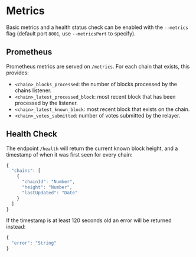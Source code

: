 # Metrics

Basic metrics and a health status check can be enabled with the `--metrics` flag \(default port `8001`, use `--metricsPort` to specify\).

## Prometheus

Prometheus metrics are served on `/metrics`. For each chain that exists, this provides:

* `<chain>_blocks_processed`: the number of blocks processed by the chains listener.
* `<chain>_latest_processed_block`: most recent block that has been processed by the listener.
* `<chain>_latest_known_block`: most recent block that exists on the chain.
* `<chain>_votes_submitted`: number of votes submitted by the relayer.

## Health Check

The endpoint `/health` will return the current known block height, and a timestamp of when it was first seen for every chain:

```javascript
{
  "chains": [
    {
      "chainId": "Number",
      "height": "Number",
      "lastUpdated": "Date"
    }
  ]
}
```

If the timestamp is at least 120 seconds old an error will be returned instead:

```javascript
{
  "error": "String"
}
```

